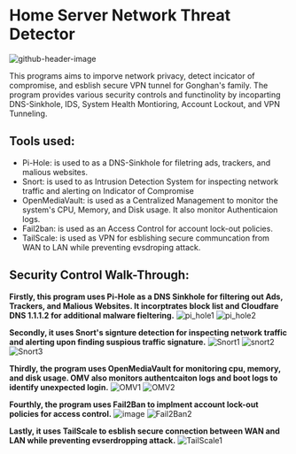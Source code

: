 # Home Server Network Threat Detector
  
![github-header-image](https://github.com/Li1816/Home-Server-Network-Threat-Detector/assets/155325489/2eaa419a-ad3d-4075-9f36-7c3e04732826)

<p>This programs aims to imporve network privacy, detect incicator of compromise, and esblish secure VPN tunnel for Gonghan's family. The program provides various security controls and functinolity by incoparting DNS-Sinkhole, IDS, System Health Montioring, Account Lockout, and VPN Tunneling. 
  
## Tools used:
- Pi-Hole: is used to as a DNS-Sinkhole for filetring ads, trackers, and malious websites. 
- Snort: is used to as Intrusion Detection System for inspecting network traffic and alerting on Indicator of Compromise
- OpenMediaVault: is used as a Centralized Management to monitor the system's CPU, Memory, and Disk usage. It also monitor Authenticaion logs.
- Fail2ban: is used as an Access Control for account lock-out policies.
- TailScale: is used as VPN for esblishing secure communcation from WAN to LAN while preventing evsdroping attack.


## Security Control Walk-Through:

**Firstly, this program uses Pi-Hole as a DNS Sinkhole for filtering out Ads, Trackers, and Malious Websites. It incorptrates block list and Cloudfare DNS 1.1.1.2 for additional malware fieltering.**
![pi_hole1](https://github.com/Li1816/Home-Server-Network-Threat-Detector/assets/155325489/a86436cc-9dc8-4446-93d9-ba3a53482ef2)
![pi_hole2](https://github.com/Li1816/Home-Server-Network-Threat-Detector/assets/155325489/bc082801-99c1-4f18-8203-0f460fd67dfa)

**Secondly, it uses Snort's signture detection for inspecting network traffic and alerting upon finding suspious traffic signature.**
![Snort1](https://github.com/Li1816/Home-Server-Network-Threat-Detector/assets/155325489/826a84d7-3748-45ff-be01-5e5313859b07)
![snort2](https://github.com/Li1816/Home-Server-Network-Threat-Detector/assets/155325489/bc234aea-ab60-48f8-9b8d-8804da1ff1ba)
![Snort3](https://github.com/Li1816/Home-Server-Network-Threat-Detector/assets/155325489/8cdf79c2-f50b-4d7f-ad6e-52ab8c915fe2)

**Thirdly, the program uses OpenMediaVault for monitoring cpu, memory, and disk usage. OMV also monitors authentcaiton logs and boot logs to identify unexpected login.**
![OMV1](https://github.com/Li1816/Home-Server-Network-Threat-Detector/assets/155325489/c9f558f9-a228-472f-91ed-be42782f0012)
![OMV2](https://github.com/Li1816/Home-Server-Network-Threat-Detector/assets/155325489/c5d46a08-fba8-4200-a943-9f7cf33b11a8)

**Fourthly, the program uses Fail2Ban to implment account lock-out policies for access control.**
![image](https://github.com/Li1816/Home-Server-Network-Threat-Detector/assets/155325489/72b6667b-7e0d-4648-bf93-120766f03cf2)
![Fail2Ban2](https://github.com/Li1816/Home-Server-Network-Threat-Detector/assets/155325489/8480150e-2e88-4cdb-9e08-613d0dea59d7)

**Lastly, it uses TailScale to esblish secure connection between WAN and LAN while preventing evserdropping attack.**
![TailScale1](https://github.com/Li1816/Home-Server-Network-Threat-Detector/assets/155325489/0c6cecfc-4a6e-4037-8c7d-b483e0d401ff)




